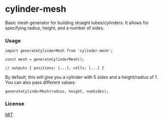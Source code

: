 # cylinder-mesh

Basic mesh generator for building straight tubes/cylinders. It allows for specifying radius, height, and a number of sides.

### Usage

```
import generateCylinderMesh from 'cylinder-mesh';

const mesh = generateCylinderMesh();

// outputs { positions: [...], cells: [...] }
```

By default, this will give you a cylinder with 5 sides and a height/radius of 1. You can also pass different values:

`generateCylinderMesh(radius, height, numSides);`


### License

[MIT](https://github.com/neiltron/cylinder-mesh/blob/master/LICENSE)